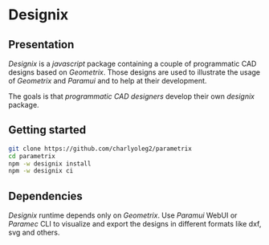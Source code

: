Designix
========


Presentation
------------

*Designix* is a *javascript* package containing a couple of programmatic CAD designs based on *Geometrix*. Those designs are used to illustrate the usage of *Geometrix* and *Paramui* and to help at their development.

The goals is that *programmatic CAD designers* develop their own *designix* package.


Getting started
---------------

```bash
git clone https://github.com/charlyoleg2/parametrix
cd parametrix
npm -w designix install
npm -w designix ci
```

Dependencies
------------

*Designix* runtime depends only on *Geometrix*. Use *Paramui* WebUI or *Paramec* CLI to visualize and export the designs in different formats like dxf, svg and others.


